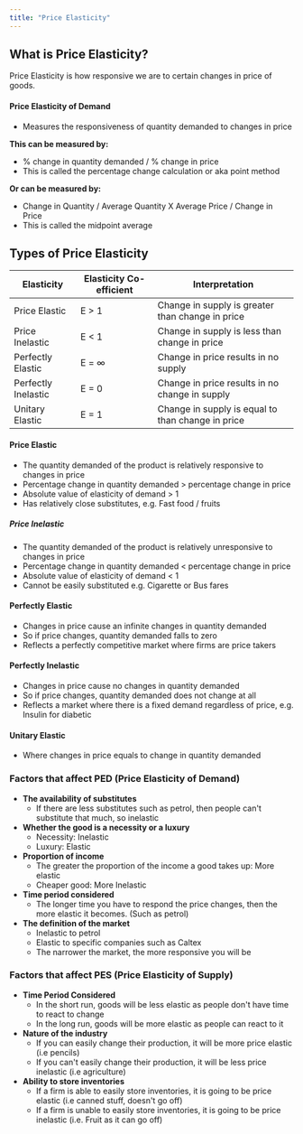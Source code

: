 ```yaml
---
title: "Price Elasticity"
---
```


## What is Price Elasticity?

Price Elasticity is how responsive we are to certain changes in price of goods.

#### Price Elasticity of Demand
- Measures the responsiveness of quantity demanded to changes in price

**This can be measured by:**
- % change in quantity demanded / % change in price
- This is called the percentage change calculation or aka point method

**Or can be measured by:**
- Change in Quantity / Average Quantity  X  Average Price / Change in Price
- This is called the midpoint average


## Types of Price Elasticity

| Elasticity          | Elasticity Co-efficient | Interpretation                                    |                                     
| ------------------- | ----------------------- | ------------------------------------------------- |
| Price Elastic       | E > 1                   | Change in supply is greater than change in price  |                                     
| Price Inelastic     | E < 1                   | Change in supply is less than change in price     |                                   
| Perfectly Elastic   | E = ∞                   | Change in price results in no supply              |
| Perfectly Inelastic | E = 0                   | Change in price results in no change in supply    |                                 
| Unitary Elastic     | E = 1                   | Change in supply is equal to than change in price |                                     

#### Price Elastic
-   The quantity demanded of the product is relatively responsive to changes in price
-   Percentage change in quantity demanded > percentage change in price
-   Absolute value of elasticity of demand > 1
-   Has relatively close substitutes, e.g. Fast food / fruits

##### Price Inelastic
-   The quantity demanded of the product is relatively unresponsive to changes in price
-   Percentage change in quantity demanded < percentage change in price
-   Absolute value of elasticity of demand < 1
-   Cannot be easily substituted e.g. Cigarette or Bus fares

#### Perfectly Elastic
-   Changes in price cause an infinite changes in quantity demanded
-   So if price changes, quantity demanded falls to zero
-   Reflects a perfectly competitive market where firms are price takers

#### Perfectly Inelastic
-   Changes in price cause no changes in quantity demanded
-   So if price changes, quantity demanded does not change at all
-   Reflects a market where there is a fixed demand regardless of price, e.g. Insulin for diabetic

#### Unitary Elastic
-   Where changes in price equals to change in quantity demanded


### Factors that affect PED (Price Elasticity of Demand)
- **The availability of substitutes**
	- If there are less substitutes such as petrol, then people can't substitute that much, so inelastic
- **Whether the good is a necessity or a luxury**
	- Necessity: Inelastic
	- Luxury: Elastic
- **Proportion of income**
	- The greater the proportion of the income a good takes up: More elastic
	- Cheaper good: More Inelastic
- **Time period considered**
	- The longer time you have to respond the price changes, then the more elastic it becomes. (Such as petrol)
- **The definition of the market**
	- Inelastic to petrol
	- Elastic to specific companies such as Caltex
	- The narrower the market, the more responsive you will be

### Factors that affect PES (Price Elasticity of Supply)
- **Time Period Considered**
	- In the short run, goods will be less elastic as people don't have time to react to change
	- In the long run, goods will be more elastic as people can react to it
- **Nature of the industry**
	- If you can easily change their production, it will be more price elastic (i.e pencils)
	- If you can't easily change their production, it will be less price inelastic (i.e agriculture)
- **Ability to store inventories**
	- If a firm is able to easily store inventories, it is going to be price elastic (i.e canned stuff, doesn't go off)
	- If a firm is unable to easily store inventories, it is going to be price inelastic (i.e. Fruit as it can go off)